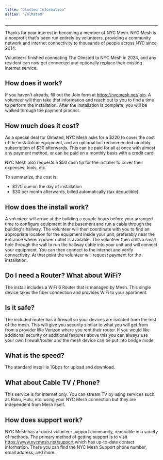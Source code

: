 ```yaml
---
title: "Olmsted Information"
allias: "/olmsted"
---
```


---
Thanks for your interest in becoming a member of NYC Mesh. NYC Mesh is a nonprofit that's been run entirely by volunteers, providing a community network and internet connectivity to thousands of people across NYC since 2014.

Volunteers finished connecting The Olmsted to NYC Mesh in 2024, and any resident can now get connected and optionally replace their existing internet service.

## How does it work?
If you haven't already, fill out the Join form at https://nycmesh.net/join. A volunteer will then take that information and reach out to you to find a time to perform the installation. After the installation is complete, you will be walked through the payment process

## How much does it cost?
As a special deal for Olmsted, NYC Mesh asks for a $220 to cover the cost of the installation equipment, and an optional but recommended monthly subscription of $30 afterwards. This can be paid for all at once with almost any payment method, or can be paid on a monthly basis with a credit card.

NYC Mesh also requests a $50 cash tip for the installer to cover their expenses, tools, etc.

To summarize, the cost is:

- $270 due on the day of installation
- $30 per month afterwards, billed automatically (tax deductible)

## How does the install work?
A volunteer will arrive at the building a couple hours before your arranged time to configure equipment in the basement and run a cable through the building's hallway. The volunteer will then coordinate with you to find an appropriate location for the equipment inside your unit, preferably near the entrance where a power outlet is available. The volunteer then drills a small hole through the wall to run the hallway cable into your unit and will connect your equipment. You can then connect to the internet and verify connectivity. At that point the volunteer will request payment for the installation.

## Do I need a Router? What about WiFi?
The install includes a WiFi 6 Router that is managed by Mesh.  This single device takes the fiber connection and provides WiFi to your apartment.

## Is it safe?
The included router has a firewall so your devices are isolated from the rest of the mesh.  This will give you security similar to what you will get from from a provider like Verizon where you rent their router.  If you would like additional security or additional features above this you can always use your own firewall/router and the mesh device can be put into bridge mode.

## What is the speed?
The standard install is 1Gbps for upload and download.

## What about Cable TV / Phone?
This service is for internet only.  You can stream TV by using services such as Roku, Hulu, etc. using your NYC Mesh connection but they are independent from Mesh itself.

## How does support work?
NYC Mesh has a robust volunteer support community, reachable in a variety of methods. The primary method of getting support is to visit https://www.nycmesh.net/support which has up-to-date contact information. There you can find the NYC Mesh Support phone number, email address, and more.
